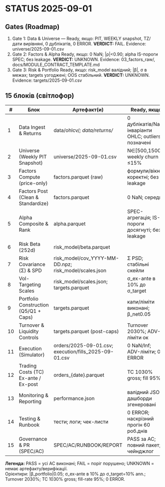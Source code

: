 ﻿# STATUS  2025-09-01

## Gates (Roadmap)
1) Gate 1: Data & Universe — Ready, якщо: PIT, WEEKLY snapshot, TZ/дати вирівняні, 0 дублікатів, 0 ERROR.  **VERDICT:** FAIL. Evidence: universe/2025-09-01.csv
2) Gate 2: Factors & Alpha  Ready, якщо: 0 NaN; |ρ|<0.90; alpha IS-пороги SPEC; без leakage.  **VERDICT:** UNKNOWN. Evidence: 03_factors_raw/, docs/MODULE_CONTRACT_TEMPLATE.md
3) Gate 3: Risk & Portfolio  Ready, якщо: risk_model валідний; |β|, σ в межах; targets узгоджені; OOS стабільний.  **VERDICT:** UNKNOWN. Evidence: targets/2025-09-01.csv

## 15 блоків (світлофор)
| # | Блок | Артефакт(и) | Ready, якщо | Status | Next step |
|---|------|-------------|--------------|--------|-----------|
| 1 | Data Ingest & Returns | data/ohlcv/*; data/returns/* | 0 дублікатів/NaN; інваріанти OHLC; outliers позначені | UNKNOWN | Створити data/returns/returns_2025-08-29.parquet (шаблон) |
| 2 | Universe (Weekly PIT Snapshot) | universe/2025-09-01.csv | N∈[500,1500]; weekly churn ≤15% | FAIL | Розширити PIT-універсум ≥500 символів (weekly) |
| 3 | Factors  Compute (price-only) | factors.parquet (raw) | формули/вікна коректні; без leakage | UNKNOWN | Обчислити factors.parquet (3 базові фактори) за 1 дату |
| 4 | Factors  Post (Clean & Standardize) | factors.parquet | 0 NaN; середня |ρ|<0.90; 0 ERROR | UNKNOWN | Додати std-колонки (_z) і перезаписати factors.parquet |
| 5 | Alpha  Composite & Rank | alpha.parquet | SPEC-агрегація; IS-пороги досягнуті; без leakage | UNKNOWN | Зібрати alpha.parquet (ранги/ваги) за 1 дату |
| 6 | Risk  Beta (252d) | risk_model/beta.parquet | |β| у межах; індекси узгоджені | UNKNOWN | Обчислити risk_model/beta.parquet (252д OLS) |
| 7 | Risk  Covariance (Σ) & SPD | risk_model/cov_YYYY-MM-DD.npz; risk_model/scales.json | Σ PSD; стабільні скейли | UNKNOWN | Порахувати risk_model/cov_2025-08-29.npz (LedoitWolf) |
| 8 | Vol-Targeting Scales | risk_model/scales.json; targets.parquet | σ_ex-ante в 10% до σ_target | UNKNOWN | Записати scales.json і додати σ_target у targets.parquet (1 тиждень) |
| 9 | Portfolio Construction (Q5/Q1 + Caps) | targets.parquet | капи/ліміти виконані; β_net0.05 | UNKNOWN | Згенерувати targets.parquet за 1 тиждень з β_net0.05 |
| 10 | Turnover & Liquidity Controls | targets.parquet (post-caps) | Turnover 2030%; ADV-ліміти ок | UNKNOWN | Звести churn/ADV звіт за тиждень на основі targets.parquet |
| 11 | Execution (Simulator) | orders/2025-09-01.csv; execution/fills_2025-09-01.csv | 0 NaN/Inf; ADV-ліміти; 0 ERROR | PASS | Логувати fills щодня (cron) |
| 12 | Trading Costs (TC)  Ex-ante / Ex-post | orders_{date}.parquet | TC 1030% gross; fill 95% | UNKNOWN | Додати TC-оцінку до orders_* (ex-ante) |
| 13 | Monitoring & Reporting | performance.json | валідний JSON; дашборди згенеровані | UNKNOWN | Згенерувати performance.json (SR, IC, Vol, MDD) |
| 14 | Testing & Runbook | тести; логи; чек-листи | 0 ERROR; наскрізний прогін 60 роб.днів | UNKNOWN | Запустити sanity E2E на 60 роб.днів і зберегти логи |
| 15 | Governance & PR (SPEC/AC) | SPEC/AC/RUNBOOK/REPORT | PASS за AC; повний пакет; чейнджлог | UNKNOWN | Створити SPEC/AC за шаблоном docs/MODULE_CONTRACT_TEMPLATE.md |

**Легенда:** PASS = усі AC виконані; FAIL = поріг порушено; UNKNOWN = немає артефакту/верифікації.  
Орієнтири: |β_portfolio|0.05; σ_ex-ante в 10% до σ_target=10% ann.; Turnover 2030%; TC 1030% gross; fill-rate 95%; 0 ERROR.



